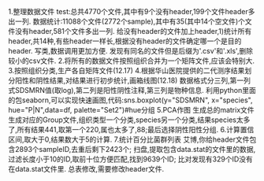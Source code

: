 1.整理数据文件
    test:总共4770个文件,其中有9个没有header,199个文件header多出一列.
    数据统计:11088个文件(2772个sample),其中有35(其中14个空文件)个文件没有header,581个文件多出一列.
    给没有header的文件加上header,1)统计所有header,共14种,有些header一样长,根据没有header的文件确定哪一个是目的header.
    写类,数据调用更加方便.
    发现有同名的文件但是后缀为'.csv'和'.xls',删除较小的csv文件.
2.将所有的数据文件按照组织合并为一个矩阵文件,应该会特别大.
3.按照组织分类,生产各自矩阵文件(12.17)
4.根据华山医院提供的二代测序结果划分阳性和阴性结果,对结果进行初步统计,画箱线图(12.18)
    数据格式分三列,第一列式SDSMRN值(取log),第二列是阳性阴性注释,第三列是物种信息.
    利用python里面的包seaborn,可以实现快速画图,代码:sns.boxplot(y="SDSMRN", x="species", hue="P|N",data=df, palette="Set2")#hue分组
5.PCA作图
    生成总的matrix文件
    生成对应的Group文件,组织类型一个分类,species另一个分类,结果species太多了,所有结果441,取第一个220,属也太多了,88;最后选择阴性阳性分组.
6.计算置信区间,取大于0,结果数大于5的计算.
7.统计百分比菌群列表
    艾博,你给header文件包含2893个sampleID,去重后剩下2423个;
    扫盘,提取包含data.stat的文件里的数据,过滤长度小于10的ID,取前十位方便匹配,找到9639个ID;
    比对发现有329个ID没有在data.stat文件里.
    总表修改,需要修改header文件.
